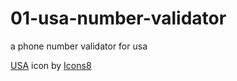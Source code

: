# 01-usa-number-validator
a phone number validator for usa

<a target="_blank" href="https://icons8.com/icon/30539/usa">USA</a> icon by <a target="_blank" href="https://icons8.com">Icons8</a>